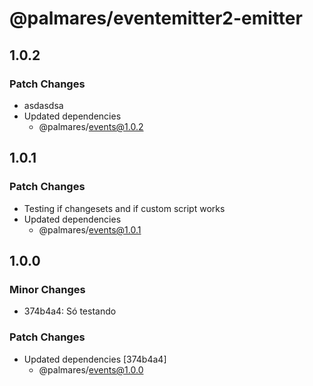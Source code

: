 # @palmares/eventemitter2-emitter

## 1.0.2

### Patch Changes

- asdasdsa
- Updated dependencies
  - @palmares/events@1.0.2

## 1.0.1

### Patch Changes

- Testing if changesets and if custom script works
- Updated dependencies
  - @palmares/events@1.0.1

## 1.0.0

### Minor Changes

- 374b4a4: Só testando

### Patch Changes

- Updated dependencies [374b4a4]
  - @palmares/events@1.0.0
